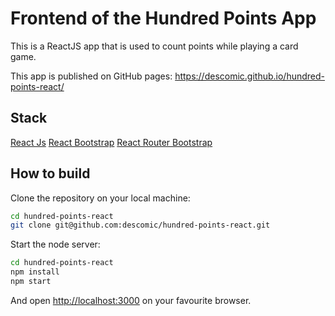 # Frontend of the Hundred Points App

This is a ReactJS app that is used to count points while playing a card game.

This app is published on GitHub pages: <https://descomic.github.io/hundred-points-react/>

## Stack

[React Js](<https://reactjs.org/>)
[React Bootstrap](<https://react-bootstrap.github.io/>)
[React Router Bootstrap](<https://github.com/react-bootstrap/react-router-bootstrap>)

## How to build

Clone the repository on your local machine:

```bash
cd hundred-points-react
git clone git@github.com:descomic/hundred-points-react.git
```

Start the node server:

```bash
cd hundred-points-react
npm install
npm start
```

And open <http://localhost:3000> on your favourite browser.
